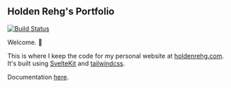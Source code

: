 ## Holden Rehg's Portfolio

[![Build Status](https://app.travis-ci.com/holdenrehg/portfolio.svg?branch=master)](https://app.travis-ci.com/holdenrehg/portfolio)

Welcome. :wave:

This is where I keep the code for my personal website at [holdenrehg.com](https://holdenrehg.com). It's built using [SvelteKit](https://kit.svelte.dev/) and [tailwindcss](https://tailwindcss.com/).

Documentation [here](https://github.com/holdenrehg/portfolio/blob/master/docs/index.md).
